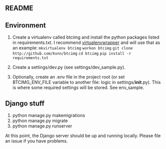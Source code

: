 README
----------

## Environment
1. Create a virtualenv called btcimg and install the python packages listed in requirements.txt. I recommend [virtualenvwrapper](http://virtualenvwrapper.readthedocs.org/en/latest/command_ref.html) and will use that as an example:
    `mkvirtualenv btcimg`
    `workon btcimg`
    `git clone http://github.com/kvnn/btcimg`
    `cd btcimg`
    `pip install -r requirements.txt`

2. Create a settings/dev.py (see settings/dev_sample.py).

3. Optionally, create an .env file in the project root (or set BTCIMG_ENV_FILE variable to another file: logic in settings/__init__.py). This is where some required settings will be stored. See env_sample.


## Django stuff
1. python manage.py makemigrations
2. python manage.py migrate
3. python manage.py runserver

At this point, the Django server should be up and running locally. Please file an issue if you have problems.


